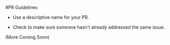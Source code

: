 #PR Guidelines

- Use a descriptive name for your PR.

- Check to make sure someone hasn't already addressed the same issue.

(More Coming Soon)
